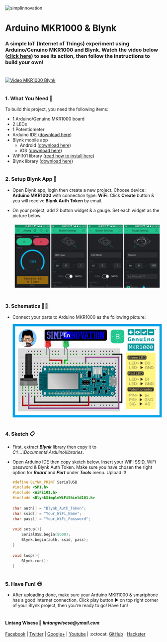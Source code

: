 #

![simplinnovation](https://4.bp.blogspot.com/-f7YxPyqHAzY/WJ6VnkvE0SI/AAAAAAAADTQ/0tDQPTrVrtMAFT-q-1-3ktUQT5Il9FGdQCLcB/s350/simpLINnovation1a.png)

# Arduino MKR1000 & Blynk

### A simple IoT (Internet of Things) experiment using __Arduino/Genuino MKR1000__ and __Blynk__. Watch the video below ([click here](https://www.youtube.com/watch?v=MLUeEc9N6TM)) to see its action, then follow the instructions to build your own!

#

[![Video MKR1000 Blynk](https://img.youtube.com/vi/MLUeEc9N6TM/0.jpg)](https://www.youtube.com/watch?v=MLUeEc9N6TM)

#

### **1. What You Need** :gift:

To build this project, you need the following items:
- 1 Arduino/Genuino MKR1000 board
- 2 LEDs
- 1 Potentiometer
- Arduino IDE ([download here](https://www.arduino.cc/en/Main/Software))
- Blynk mobile app 
  - Android ([download here](https://play.google.com/store/apps/details?id=cc.blynk))
  - iOS ([download here](https://itunes.apple.com/us/app/blynk-control-arduino-raspberry/id808760481?ls=1&mt=8))
- WiFi101 library ([read how to install here](https://www.arduino.cc/en/Reference/WiFi101))
- Blynk library ([download here](https://www.arduino.cc/en/Main/Software))

#

### **2. Setup Blynk App** :iphone:

- Open Blynk app, login then create a new project. Choose device: __Arduino MKR1000__ with connection type: __WiFi__. Click __Create__ button & you will receive __Blynk Auth Token__ by email.

- On your project, add 2 button widget & a gauge. Set each widget as the picture below.

  ![Blynk App](https://raw.githubusercontent.com/LintangWisesa/Arduino_MKR1000_Blynk/master/Blynk_App.png)

#

### **3. Schematics** :wrench::hammer:

- Connect your parts to Arduino MKR1000 as the following picture:

  ![ArduinoMKR1000 Blynk schematics](https://raw.githubusercontent.com/LintangWisesa/Arduino_MKR1000_Blynk/master/Schematics.png)

#

### **4. Sketch** :clipboard:
 
- First, extract _**Blynk**_ library then copy it to _C:\\...\Documents\Arduino\libraries_.

- Open Arduino IDE then copy sketch below. Insert your WiFi SSID, WiFi password & Blynk Auth Token. Make sure you have chosen the right option for **_Board_** and **_Port_** under **_Tools_** menu. Upload it!

    ```c++
    #define BLYNK_PRINT SerialUSB
    #include <SPI.h>
    #include <WiFi101.h>
    #include <BlynkSimpleWiFiShield101.h>

    char auth[] = "Blynk_Auth_Token";
    char ssid[] = "Your_WiFi_Name";
    char pass[] = "Your_WiFi_Password";

    void setup(){
        SerialUSB.begin(9600);
        Blynk.begin(auth, ssid, pass);
    }

    void loop(){
        Blynk.run();
    }
    ```

#

### **5. Have Fun!** :sunglasses:

- After uploading done, make sure your Arduino MKR1000 & smartphone has a good internet connection. Click play button :arrow_forward: on top right corner of your Blynk project, then you're ready to go! Have fun! 

#

#### Lintang Wisesa :love_letter: _lintangwisesa@ymail.com_

[Facebook](https://www.facebook.com/lintangbagus) |
[Twitter](https://twitter.com/Lintang_Wisesa) |
[Google+](https://plus.google.com/u/0/+LintangWisesa1) |
[Youtube](https://www.youtube.com/user/lintangbagus) | 
:octocat: [GitHub](https://github.com/LintangWisesa) |
[Hackster](https://www.hackster.io/lintangwisesa)

